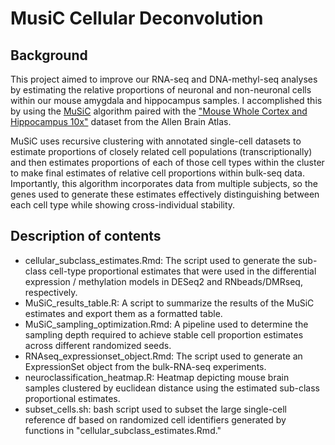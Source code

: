 # MusiC Cellular Deconvolution

## Background 

This project aimed to improve our RNA-seq and DNA-methyl-seq analyses by estimating the relative proportions of neuronal and non-neuronal cells within our mouse amygdala and hippocampus samples. I accomplished this by using the [MuSiC](https://www.nature.com/articles/s41467-018-08023-x) algorithm paired with the ["Mouse Whole Cortex and Hippocampus 10x"](https://portal.brain-map.org/atlases-and-data/rnaseq/mouse-whole-cortex-and-hippocampus-10x) dataset from the Allen Brain Atlas. 

MuSiC uses recursive clustering with annotated single-cell datasets to estimate proportions of closely related cell populations (transcriptionally) and then estimates proportions of each of those cell types within the cluster to make final estimates of relative cell proportions within bulk-seq data. Importantly, this algorithm incorporates data from multiple subjects, so the genes used to generate these estimates effectively distinguishing between each cell type while showing cross-individual stability. 

## Description of contents
- cellular_subclass_estimates.Rmd: The script used to generate the sub-class cell-type proportional estimates that were used in the differential expression / methylation models in DESeq2 and RNbeads/DMRseq, respectively.
- MuSiC_results_table.R: A script to summarize the results of the MuSiC estimates and export them as a formatted table.
- MuSiC_sampling_optimization.Rmd: A pipeline used to determine the sampling depth required to achieve stable cell proportion estimates across different randomized seeds. 
- RNAseq_expressionset_object.Rmd: The script used to generate an ExpressionSet object from the bulk-RNA-seq experiments.
- neuroclassification_heatmap.R: Heatmap depicting mouse brain samples clustered by euclidean distance using the estimated sub-class proportional estimates. 
- subset_cells.sh: bash script used to subset the large single-cell reference df based on randomized cell identifiers generated by functions in "cellular_subclass_estimates.Rmd."
